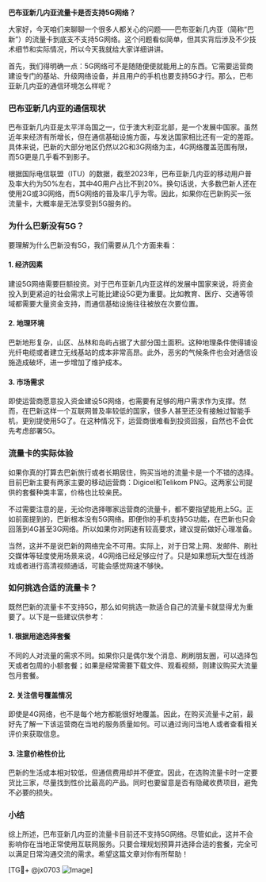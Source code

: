 **巴布亚新几内亚流量卡是否支持5G网络？**

大家好，今天咱们来聊聊一个很多人都关心的问题——巴布亚新几内亚（简称“巴新”）的流量卡到底支不支持5G网络。这个问题看似简单，但其实背后涉及不少技术细节和实际情况，所以今天我就给大家详细讲讲。

首先，我们得明确一点：5G网络可不是随随便便就能用上的东西。它需要运营商建设专门的基站、升级网络设备，并且用户的手机也要支持5G才行。那么，巴布亚新几内亚的通信环境怎么样呢？

### 巴布亚新几内亚的通信现状

巴布亚新几内亚是太平洋岛国之一，位于澳大利亚北部，是一个发展中国家。虽然近年来经济有所增长，但在通信基础设施方面，与发达国家相比还有一定的差距。具体来说，巴新的大部分地区仍然以2G和3G网络为主，4G网络覆盖范围有限，而5G更是几乎看不到影子。

根据国际电信联盟（ITU）的数据，截至2023年，巴布亚新几内亚的移动用户普及率大约为50%左右，其中4G用户占比不到20%。换句话说，大多数巴新人还在使用2G或3G网络，而5G网络的普及率几乎为零。因此，如果你在巴新购买一张流量卡，大概率是无法享受到5G服务的。

### 为什么巴新没有5G？

要理解为什么巴新没有5G，我们需要从几个方面来看：

#### 1. **经济因素**
   建设5G网络需要巨额投资。对于巴布亚新几内亚这样的发展中国家来说，将资金投入到更紧迫的社会需求上可能比建设5G更为重要。比如教育、医疗、交通等领域都需要大量资金支持，而通信基础设施往往被放在次要位置。

#### 2. **地理环境**
   巴新地形复杂，山区、丛林和岛屿占据了大部分国土面积。这种地理条件使得铺设光纤电缆或者建立无线基站的成本非常高昂。此外，恶劣的气候条件也会对通信设施造成破坏，进一步增加了维护成本。

#### 3. **市场需求**
   即使运营商愿意投入资金建设5G网络，也需要有足够的用户需求作为支撑。然而，在巴新这样一个互联网普及率较低的国家，很多人甚至还没有接触过智能手机，更别提使用5G了。在这种情况下，运营商很难看到投资回报，自然也不会优先考虑部署5G。

### 流量卡的实际体验

如果你真的打算去巴新旅行或者长期居住，购买当地的流量卡是一个不错的选择。目前巴新主要有两家主要的移动运营商：Digicel和Telikom PNG。这两家公司提供的套餐种类丰富，价格也比较亲民。

不过需要注意的是，无论你选择哪家运营商的流量卡，都不要指望能用上5G。正如前面提到的，巴新根本没有5G网络。即便你的手机支持5G功能，在巴新也只会回落到4G甚至3G网络。所以如果你对网速有较高要求，建议提前做好心理准备。

当然，这并不是说巴新的网络完全不可用。实际上，对于日常上网、发邮件、刷社交媒体等轻度使用场景来说，4G网络已经足够应付了。只是如果想玩大型在线游戏或者进行高清视频通话，可能会感觉网速不够快。

### 如何挑选合适的流量卡？

既然巴新的流量卡不支持5G，那么如何挑选一款适合自己的流量卡就显得尤为重要了。以下是一些建议供参考：

#### 1. **根据用途选择套餐**
   不同的人对流量的需求不同。如果你只是偶尔发个消息、刷刷朋友圈，可以选择包天或者包周的小额套餐；如果是经常需要下载文件、观看视频，则建议购买大流量包月套餐。

#### 2. **关注信号覆盖情况**
   即使是4G网络，也不是每个地方都能很好地覆盖。因此，在购买流量卡之前，最好先了解一下该运营商在当地的服务质量如何。可以通过询问当地人或者查看相关评价来获取信息。

#### 3. **注意价格性价比**
   巴新的生活成本相对较低，但通信费用却并不便宜。因此，在选购流量卡时一定要货比三家，尽量找到性价比最高的产品。同时也要留意是否有隐藏收费项目，避免不必要的损失。

### 小结

综上所述，巴布亚新几内亚的流量卡目前还不支持5G网络。尽管如此，这并不会影响你在当地正常使用互联网服务。只要合理规划预算并选择合适的套餐，完全可以满足日常沟通交流的需求。希望这篇文章对你有所帮助！

[TG💪+ @jx0703 ![Image](https://github.com/user-attachments/assets/dbca1d08-cadb-493c-b0ec-ad6f7a83f270)]